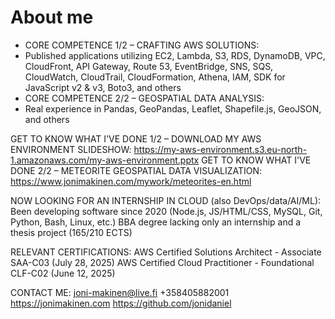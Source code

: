 # About me

- CORE COMPETENCE 1/2 – CRAFTING AWS SOLUTIONS:
- Published applications utilizing EC2, Lambda, S3, RDS, DynamoDB, VPC, CloudFront, API Gateway, Route 53, EventBridge, SNS, SQS, CloudWatch, CloudTrail, CloudFormation, Athena, IAM, SDK for JavaScript v2 & v3, Boto3, and others
- CORE COMPETENCE 2/2 – GEOSPATIAL DATA ANALYSIS:
- Real experience in Pandas, GeoPandas, Leaflet, Shapefile.js, GeoJSON, and others

GET TO KNOW WHAT I'VE DONE 1/2 – DOWNLOAD MY AWS ENVIRONMENT SLIDESHOW:
https://my-aws-environment.s3.eu-north-1.amazonaws.com/my-aws-environment.pptx
GET TO KNOW WHAT I'VE DONE 2/2 – METEORITE GEOSPATIAL DATA VISUALIZATION:
https://www.jonimakinen.com/mywork/meteorites-en.html

NOW LOOKING FOR AN INTERNSHIP IN CLOUD (also DevOps/data/AI/ML):
Been developing software since 2020 (Node.js, JS/HTML/CSS, MySQL, Git, Python, Bash, Linux, etc.)
BBA degree lacking only an internship and a thesis project (165/210 ECTS)

RELEVANT CERTIFICATIONS:
AWS Certified Solutions Architect - Associate SAA-C03 (July 28, 2025)
AWS Certified Cloud Practitioner - Foundational CLF-C02 (June 12, 2025)

CONTACT ME:
joni-makinen@live.fi +358405882001
https://jonimakinen.com
https://github.com/jonidaniel
